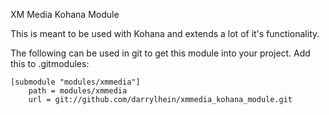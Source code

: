 XM Media Kohana Module

This is meant to be used with Kohana and extends a lot of it's functionality.

The following can be used in git to get this module into your project. Add this to .gitmodules:

    [submodule "modules/xmmedia"]
        path = modules/xmmedia
        url = git://github.com/darrylhein/xmmedia_kohana_module.git
